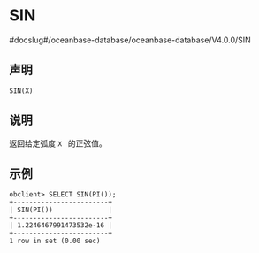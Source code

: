 SIN 
========================
#docslug#/oceanbase-database/oceanbase-database/V4.0.0/SIN


声明 
-----------------------

```unknow
SIN(X)
```



说明 
-----------------------

返回给定弧度 `X ` 的正弦值。

示例 
-----------------------

```unknow
obclient> SELECT SIN(PI());
+------------------------+
| SIN(PI())              |
+------------------------+
| 1.2246467991473532e-16 |
+------------------------+
1 row in set (0.00 sec)
```


